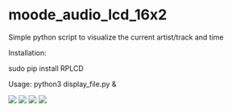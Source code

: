 # moode_audio_lcd_16x2
Simple python script to visualize the current artist/track and time

Installation:

sudo pip install RPLCD

Usage:
python3 display_file.py &

<img src="https://imgur.com/TkxzTrN.jpg">
<img src="https://imgur.com/gPqfYGB.jpg">
<img src="https://imgur.com/xpOTsBv.jpg">
<img src="https://imgur.com/f9ZZRaQ.jpg">
